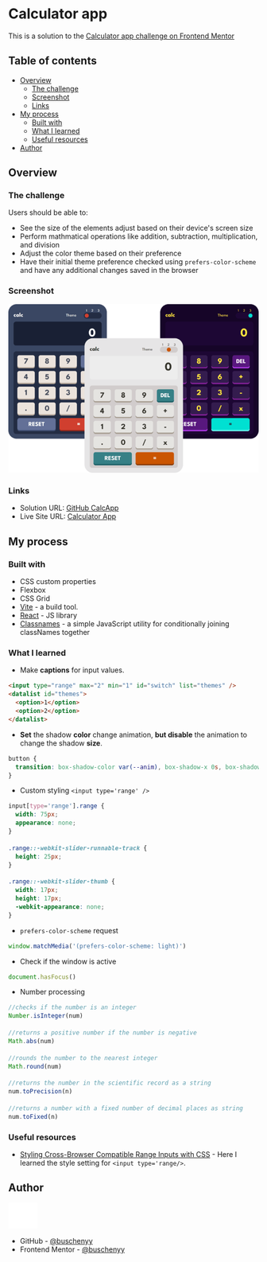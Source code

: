 # Calculator app

This is a solution to the [Calculator app challenge on Frontend Mentor](https://www.frontendmentor.io/challenges/calculator-app-9lteq5N29)

## Table of contents

- [Overview](#overview)
  - [The challenge](#the-challenge)
  - [Screenshot](#screenshot)
  - [Links](#links)
- [My process](#my-process)
  - [Built with](#built-with)
  - [What I learned](#what-i-learned)
  - [Useful resources](#useful-resources)
- [Author](#author)

## Overview

### The challenge

Users should be able to:

- See the size of the elements adjust based on their device's screen size
- Perform mathmatical operations like addition, subtraction, multiplication, and division
- Adjust the color theme based on their preference
- Have their initial theme preference checked using `prefers-color-scheme` and have any additional changes saved in the browser

### Screenshot

![preview image](./preview/preview.png)

### Links

- Solution URL: [GitHub CalcApp ](https://github.com/buschenyy/calculator-app)
- Live Site URL: [Calculator App](https://calculator-app-delta-six.vercel.app/)

## My process

### Built with

- CSS custom properties
- Flexbox
- CSS Grid
- [Vite](https://vitejs.dev/) - a build tool.
- [React](https://reactjs.org/) - JS library
- [Classnames](https://www.npmjs.com/package/classnames) - a simple JavaScript utility for conditionally joining classNames together
### What I learned

- Make **captions** for input values.

```html
<input type="range" max="2" min="1" id="switch" list="themes" />
<datalist id="themes">
  <option>1</option>
  <option>2</option>
</datalist>
```

- **Set** the shadow **color** change animation, **but disable** the animation to change the shadow **size**.

```css
button {
  transition: box-shadow-color var(--anim), box-shadow-x 0s, box-shadow-y 0s, background var(--anim);
}
```

- Custom styling `<input type='range' />`

```css
input[type='range'].range {
  width: 75px;
  appearance: none;
}

.range::-webkit-slider-runnable-track {
  height: 25px;
}

.range::-webkit-slider-thumb {
  width: 17px;
  height: 17px;
  -webkit-appearance: none;
}
```

- `prefers-color-scheme` request

```js
window.matchMedia('(prefers-color-scheme: light)')
```

- Check if the window is active

```js
document.hasFocus()
```

- Number processing

```js
//checks if the number is an integer
Number.isInteger(num)

//returns a positive number if the number is negative
Math.abs(num)

//rounds the number to the nearest integer
Math.round(num)

//returns the number in the scientific record as a string
num.toPrecision(n)

//returns a number with a fixed number of decimal places as string
num.toFixed(n)
```
### Useful resources

- [Styling Cross-Browser Compatible Range Inputs with CSS](https://css-tricks.com/styling-cross-browser-compatible-range-inputs-css/) - Here I learned the style setting for `<input type='range/>`.

## Author

[![logo](https://github.com/buschenyy/storage/blob/main/buschenyy.png?raw=true)](https://github.com/buschenyy)
- GitHub - [@buschenyy](https://github.com/buschenyy)
- Frontend Mentor - [@buschenyy](https://www.frontendmentor.io/profile/buschenyy)
